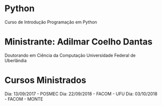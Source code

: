# Python
Curso de Introdução Programação em Python


# Ministrante: Adilmar Coelho Dantas
Doutorando em Ciência da Computação 
Universidade Federal de Uberlândia

# Cursos Ministrados 
Dia: 13/09/2017  - POSMEC 
Dia: 22/09/2018  - FACOM - UFU 
Dia: 03/10/2018  - FACOM - MONTE 


